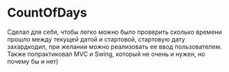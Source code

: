 # CountOfDays
Сделал для себя, чтобы легко можно было проверить сколько времени прошло между текущей датой и стартовой, стартовую дату захардкодил, 
при желании можно реализовать ее ввод пользователем.
Также попрактиковал MVC и Swing, который не очень и нужен, но почему бы и нет)
